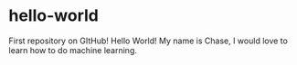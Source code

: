 # hello-world
First repository on GItHub!
Hello World! My name is Chase, I would love to learn how to do machine learning.
